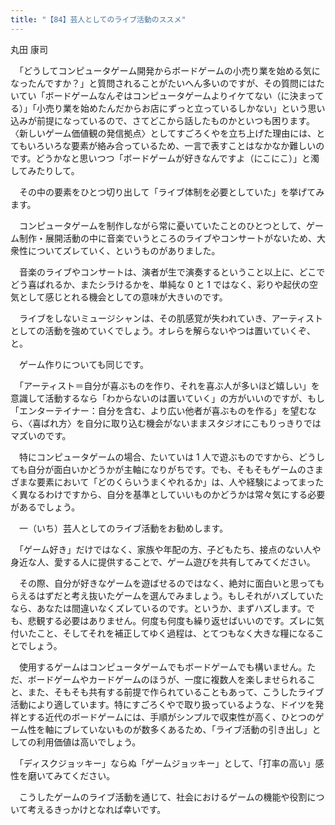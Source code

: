 ```yaml
---
title: "【84】芸人としてのライブ活動のススメ"
---
```



丸田 康司


　「どうしてコンピュータゲーム開発からボードゲームの小売り業を始める気になったんですか？」と質問されることがたいへん多いのですが、その質問にはたいてい「ボードゲームなんぞはコンピュータゲームよりイケてない（に決まってる）」「小売り業を始めたんだからお店にずっと立っているしかない」という思い込みが前提になっているので、さてどこから話したものかといつも困ります。〈新しいゲーム価値観の発信拠点〉としてすごろくやを立ち上げた理由には、とてもいろいろな要素が絡み合っているため、一言で表すことはなかなか難しいのです。どうかなと思いつつ「ボードゲームが好きなんですよ（にこにこ）」と濁してみたりして。

　その中の要素をひとつ切り出して「ライブ体制を必要としていた」を挙げてみます。

　コンピュータゲームを制作しながら常に憂いていたことのひとつとして、ゲーム制作・展開活動の中に音楽でいうところのライブやコンサートがないため、大衆性についてズレていく、というものがありました。

　音楽のライブやコンサートは、演者が生で演奏するということ以上に、どこでどう喜ばれるか、またシラけるかを、単純な 0 と 1 ではなく、彩りや起伏の空気として感じとれる機会としての意味が大きいのです。

　ライブをしないミュージシャンは、その肌感覚が失われていき、アーティストとしての活動を強めていくでしょう。オレらを解らないやつは置いていくぞ、と。

　ゲーム作りについても同じです。

　「アーティスト＝自分が喜ぶものを作り、それを喜ぶ人が多いほど嬉しい」を意識して活動するなら「わからないのは置いていく」の方がいいのですが、もし「エンターテイナー：自分を含む、より広い他者が喜ぶものを作る」を望むなら、〈喜ばれ方〉を自分に取り込む機会がないままスタジオにこもりっきりではマズいのです。

　特にコンピュータゲームの場合、たいていは 1 人で遊ぶものですから、どうしても自分が面白いかどうかが主軸になりがちです。でも、そもそもゲームのさまざまな要素において「どのくらいうまくやれるか」は、人や経験によってまったく異なるわけですから、自分を基準としていいものかどうかは常々気にする必要があるでしょう。

　一（いち）芸人としてのライブ活動をお勧めします。

　「ゲーム好き」だけではなく、家族や年配の方、子どもたち、接点のない人や身近な人、愛する人に提供することで、ゲーム遊びを共有してみてください。

　その際、自分が好きなゲームを遊ばせるのではなく、絶対に面白いと思ってもらえるはずだと考え抜いたゲームを選んでみましょう。もしそれがハズしていたなら、あなたは間違いなくズレているのです。というか、まずハズします。でも、悲観する必要はありません。何度も何度も繰り返せばいいのです。ズレに気付いたこと、そしてそれを補正してゆく過程は、とてつもなく大きな糧になることでしょう。

　使用するゲームはコンピュータゲームでもボードゲームでも構いません。ただ、ボードゲームやカードゲームのほうが、一度に複数人を楽しませられること、また、そもそも共有する前提で作られていることもあって、こうしたライブ活動により適しています。特にすごろくやで取り扱っているような、ドイツを発祥とする近代のボードゲームには、手順がシンプルで収束性が高く、ひとつのゲーム性を軸にブレていないものが数多くあるため、「ライブ活動の引き出し」としての利用価値は高いでしょう。

　「ディスクジョッキー」ならぬ「ゲームジョッキー」として、「打率の高い」感性を磨いてみてください。

　こうしたゲームのライブ活動を通じて、社会におけるゲームの機能や役割について考えるきっかけとなれば幸いです。
